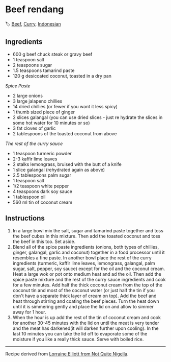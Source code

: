 # Beef rendang

🏷  [Beef](../ingredients/beef.md), [Curry](../tags/curry.md), [Indonesian](../cuisines/indonesian.md)

## Ingredients

- 600 g beef chuck steak or gravy beef
- 1 teaspoon salt
- 2 teaspoons sugar
- 1.5 teaspoons tamarind paste
- 120 g desiccated coconut, toasted in a dry pan

*Spice Paste*

- 2 large onions
- 3 large jalapeno chillies
- 14 dried chillies (or fewer if you want it less spicy)
- 1 thumb sized piece of ginger
- 2 slices galangal (you can use dried slices - just re hydrate the slices in some hot water for 10 minutes or so)
- 3 fat cloves of garlic
- 2 tablespoons of the toasted coconut from above

*The rest of the curry sauce*

- 1 teaspoon turmeric powder
- 2-3 kaffir lime leaves
- 2 stalks lemongrass, bruised with the butt of a knife
- 1 slice galangal (rehydrated again as above)
- 2.5 tablespoons palm sugar
- 1 teaspoon salt
- 1/2 teaspoon white pepper
- 4 teaspoons dark soy sauce
- 1 tablespoon oil
- 560 ml tin of coconut cream

## Instructions

1. In a large bowl mix the salt, sugar and tamarind paste together and toss the beef cubes in this mixture. Then add the toasted coconut and toss the beef in this too. Set aside.
2. Blend all of the spice paste ingredients (onions, both types of chillies, ginger, galangal, garlic and coconut) together in a food processor until it resembles a fine paste. In another bowl place the rest of the curry ingredients (turmeric, kaffir lime leaves, lemongrass, galangal, palm sugar, salt, pepper, soy sauce) except for the oil and the coconut cream. Heat a large wok or pot onto medium heat and ad the oil. Then add the spice paste mixture and the rest of the curry sauce ingredients and cook for a few minutes. Add half the thick coconut cream from the top of the coconut tin and most of the coconut water (or just half the tin if you don't have a separate thick layer of cream on top). Add the beef and heat through stirring and coating the beef pieces. Turn the heat down until it is simmering gently and place the lid on and allow to simmer away for 1 hour.
3. When the hour is up add the rest of the tin of coconut cream and cook for another 30-45 minutes with the lid on until the meat is very tender and the meat has darkened(it will darken further upon cooling). In the last 10 minutes you can take the lid off to evaporate some of the moisture if you like a really thick sauce. Serve with boiled rice.

---

Recipe derived from [Lorraine Elliott from Not Quite Nigella](https://www.notquitenigella.com/2011/06/23/beef-rendang/).
